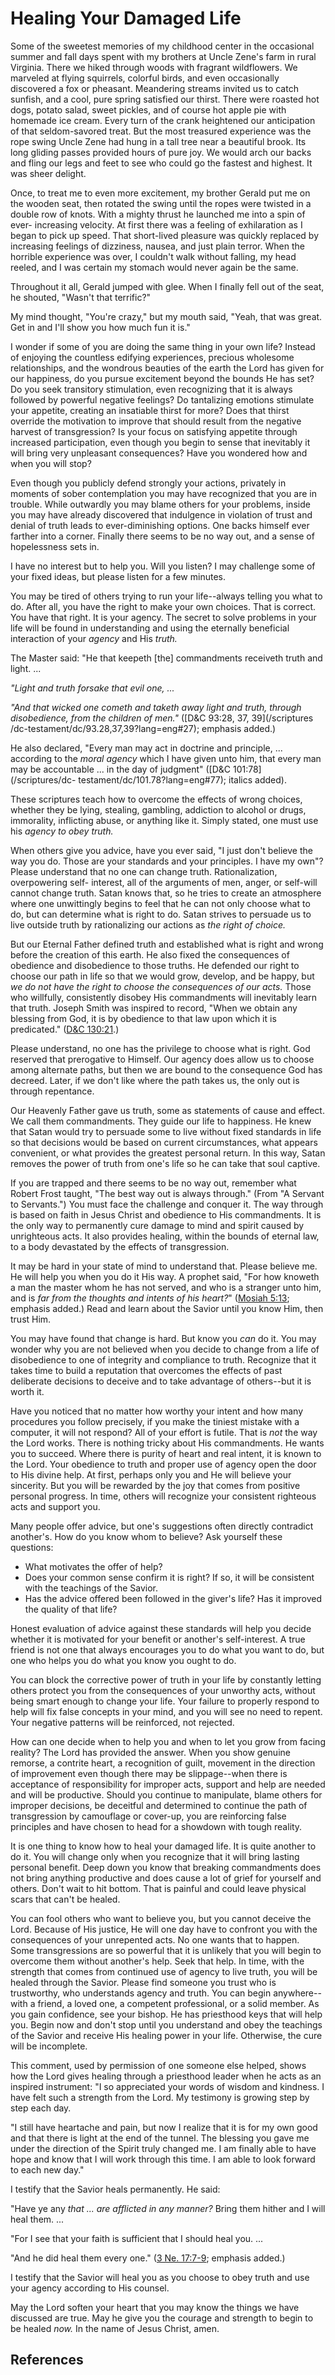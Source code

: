 # Healing Your Damaged Life

Some of the sweetest memories of my childhood center in the occasional summer
and fall days spent with my brothers at Uncle Zene's farm in rural Virginia.
There we hiked through woods with fragrant wildflowers. We marveled at flying
squirrels, colorful birds, and even occasionally discovered a fox or pheasant.
Meandering streams invited us to catch sunfish, and a cool, pure spring
satisfied our thirst. There were roasted hot dogs, potato salad, sweet
pickles, and of course hot apple pie with homemade ice cream. Every turn of
the crank heightened our anticipation of that seldom-savored treat. But the
most treasured experience was the rope swing Uncle Zene had hung in a tall
tree near a beautiful brook. Its long gliding passes provided hours of pure
joy. We would arch our backs and fling our legs and feet to see who could go
the fastest and highest. It was sheer delight.

Once, to treat me to even more excitement, my brother Gerald put me on the
wooden seat, then rotated the swing until the ropes were twisted in a double
row of knots. With a mighty thrust he launched me into a spin of ever-
increasing velocity. At first there was a feeling of exhilaration as I began
to pick up speed. That short-lived pleasure was quickly replaced by increasing
feelings of dizziness, nausea, and just plain terror. When the horrible
experience was over, I couldn't walk without falling, my head reeled, and I
was certain my stomach would never again be the same.

Throughout it all, Gerald jumped with glee. When I finally fell out of the
seat, he shouted, "Wasn't that terrific?"

My mind thought, "You're crazy," but my mouth said, "Yeah, that was great. Get
in and I'll show you how much fun it is."

I wonder if some of you are doing the same thing in your own life? Instead of
enjoying the countless edifying experiences, precious wholesome relationships,
and the wondrous beauties of the earth the Lord has given for our happiness,
do you pursue excitement beyond the bounds He has set? Do you seek transitory
stimulation, even recognizing that it is always followed by powerful negative
feelings? Do tantalizing emotions stimulate your appetite, creating an
insatiable thirst for more? Does that thirst override the motivation to
improve that should result from the negative harvest of transgression? Is your
focus on satisfying appetite through increased participation, even though you
begin to sense that inevitably it will bring very unpleasant consequences?
Have you wondered how and when you will stop?

Even though you publicly defend strongly your actions, privately in moments of
sober contemplation you may have recognized that you are in trouble. While
outwardly you may blame others for your problems, inside you may have already
discovered that indulgence in violation of trust and denial of truth leads to
ever-diminishing options. One backs himself ever farther into a corner.
Finally there seems to be no way out, and a sense of hopelessness sets in.

I have no interest but to help you. Will you listen? I may challenge some of
your fixed ideas, but please listen for a few minutes.

You may be tired of others trying to run your life--always telling you what to
do. After all, you have the right to make your own choices. That is correct.
You have that right. It is your agency. The secret to solve problems in your
life will be found in understanding and using the eternally beneficial
interaction of your _agency_ and His _truth._

The Master said: "He that keepeth [the] commandments receiveth truth and
light. ...

_"Light and truth forsake that evil one, ..._

_"And that wicked one cometh and taketh away light and truth, through
disobedience, from the children of men."_ ([D&amp;C 93:28, 37, 39](/scriptures
/dc-testament/dc/93.28,37,39?lang=eng#27); emphasis added.)

He also declared, "Every man may act in doctrine and principle, ... according to
the _moral agency_ which I have given unto him, that every man may be
accountable ... in the day of judgment" ([D&amp;C 101:78](/scriptures/dc-
testament/dc/101.78?lang=eng#77); italics added).

These scriptures teach how to overcome the effects of wrong choices, whether
they be lying, stealing, gambling, addiction to alcohol or drugs, immorality,
inflicting abuse, or anything like it. Simply stated, one must use his _agency
to obey truth._

When others give you advice, have you ever said, "I just don't believe the way
you do. Those are your standards and your principles. I have my own"? Please
understand that no one can change truth. Rationalization, overpowering self-
interest, all of the arguments of men, anger, or self-will cannot change
truth. Satan knows that, so he tries to create an atmosphere where one
unwittingly begins to feel that he can not only choose what to do, but can
determine what is right to do. Satan strives to persuade us to live outside
truth by rationalizing our actions as _the right of choice._

But our Eternal Father defined truth and established what is right and wrong
before the creation of this earth. He also fixed the consequences of obedience
and disobedience to those truths. He defended our right to choose our path in
life so that we would grow, develop, and be happy, but _we do not have the
right to choose the consequences of our acts._ Those who willfully,
consistently disobey His commandments will inevitably learn that truth. Joseph
Smith was inspired to record, "When we obtain any blessing from God, it is by
obedience to that law upon which it is predicated." ([D&amp;C
130:21](/scriptures/dc-testament/dc/130.21?lang=eng#20).)

Please understand, no one has the privilege to choose what is right. God
reserved that prerogative to Himself. Our agency does allow us to choose among
alternate paths, but then we are bound to the consequence God has decreed.
Later, if we don't like where the path takes us, the only out is through
repentance.

Our Heavenly Father gave us truth, some as statements of cause and effect. We
call them commandments. They guide our life to happiness. He knew that Satan
would try to persuade some to live without fixed standards in life so that
decisions would be based on current circumstances, what appears convenient, or
what provides the greatest personal return. In this way, Satan removes the
power of truth from one's life so he can take that soul captive.

If you are trapped and there seems to be no way out, remember what Robert
Frost taught, "The best way out is always through." (From "A Servant to
Servants.") You must face the challenge and conquer it. The way through is
based on faith in Jesus Christ and obedience to His commandments. It is the
only way to permanently cure damage to mind and spirit caused by unrighteous
acts. It also provides healing, within the bounds of eternal law, to a body
devastated by the effects of transgression.

It may be hard in your state of mind to understand that. Please believe me. He
will help you when you do it His way. A prophet said, "For how knoweth a man
the master whom he has not served, and who is a stranger unto him, and is _far
from the thoughts and intents of his heart?_" ([Mosiah
5:13](/scriptures/bofm/mosiah/5.13?lang=eng#12); emphasis added.) Read and
learn about the Savior until you know Him, then trust Him.

You may have found that change is hard. But know you _can_ do it. You may
wonder why you are not believed when you decide to change from a life of
disobedience to one of integrity and compliance to truth. Recognize that it
takes time to build a reputation that overcomes the effects of past deliberate
decisions to deceive and to take advantage of others--but it is worth it.

Have you noticed that no matter how worthy your intent and how many procedures
you follow precisely, if you make the tiniest mistake with a computer, it will
not respond? All of your effort is futile. That is _not_ the way the Lord
works. There is nothing tricky about His commandments. He wants you to
succeed. Where there is purity of heart and real intent, it is known to the
Lord. Your obedience to truth and proper use of agency open the door to His
divine help. At first, perhaps only you and He will believe your sincerity.
But you will be rewarded by the joy that comes from positive personal
progress. In time, others will recognize your consistent righteous acts and
support you.

Many people offer advice, but one's suggestions often directly contradict
another's. How do you know whom to believe? Ask yourself these questions:

  * What motivates the offer of help? 
  * Does your common sense confirm it is right? If so, it will be consistent with the teachings of the Savior. 
  * Has the advice offered been followed in the giver's life? Has it improved the quality of that life? 

Honest evaluation of advice against these standards will help you decide
whether it is motivated for your benefit or another's self-interest. A true
friend is not one that always encourages you to do what you want to do, but
one who helps you do what you know you ought to do.

You can block the corrective power of truth in your life by constantly letting
others protect you from the consequences of your unworthy acts, without being
smart enough to change your life. Your failure to properly respond to help
will fix false concepts in your mind, and you will see no need to repent. Your
negative patterns will be reinforced, not rejected.

How can one decide when to help you and when to let you grow from facing
reality? The Lord has provided the answer. When you show genuine remorse, a
contrite heart, a recognition of guilt, movement in the direction of
improvement even though there may be slippage--when there is acceptance of
responsibility for improper acts, support and help are needed and will be
productive. Should you continue to manipulate, blame others for improper
decisions, be deceitful and determined to continue the path of transgression
by camouflage or cover-up, you are reinforcing false principles and have
chosen to head for a showdown with tough reality.

It is one thing to know how to heal your damaged life. It is quite another to
do it. You will change only when you recognize that it will bring lasting
personal benefit. Deep down you know that breaking commandments does not bring
anything productive and does cause a lot of grief for yourself and others.
Don't wait to hit bottom. That is painful and could leave physical scars that
can't be healed.

You can fool others who want to believe you, but you cannot deceive the Lord.
Because of His justice, He will one day have to confront you with the
consequences of your unrepented acts. No one wants that to happen. Some
transgressions are so powerful that it is unlikely that you will begin to
overcome them without another's help. Seek that help. In time, with the
strength that comes from continued use of agency to live truth, you will be
healed through the Savior. Please find someone you trust who is trustworthy,
who understands agency and truth. You can begin anywhere--with a friend, a
loved one, a competent professional, or a solid member. As you gain
confidence, see your bishop. He has priesthood keys that will help you. Begin
now and don't stop until you understand and obey the teachings of the Savior
and receive His healing power in your life. Otherwise, the cure will be
incomplete.

This comment, used by permission of one someone else helped, shows how the
Lord gives healing through a priesthood leader when he acts as an inspired
instrument: "I so appreciated your words of wisdom and kindness. I have felt
such a strength from the Lord. My testimony is growing step by step each day.

"I still have heartache and pain, but now I realize that it is for my own good
and that there is light at the end of the tunnel. The blessing you gave me
under the direction of the Spirit truly changed me. I am finally able to have
hope and know that I will work through this time. I am able to look forward to
each new day."

I testify that the Savior heals permanently. He said:

"Have ye any _that ... are afflicted in any manner?_ Bring them hither and I
will heal them. ...

"For I see that your faith is sufficient that I should heal you. ...

"And he did heal them every one." ([3 Ne.
17:7-9](/scriptures/bofm/3-ne/17.7-9?lang=eng#6); emphasis added.)

I testify that the Savior will heal you as you choose to obey truth and use
your agency according to His counsel.

May the Lord soften your heart that you may know the things we have discussed
are true. May he give you the courage and strength to begin to be healed
_now._ In the name of Jesus Christ, amen.

## References

